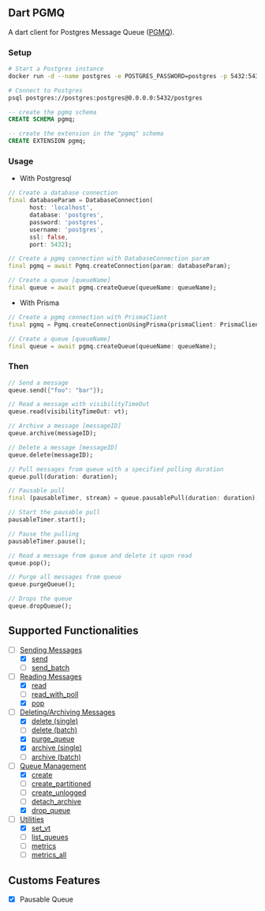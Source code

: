 ## Dart PGMQ 
A dart client for Postgres Message Queue ([PGMQ](https://github.com/tembo-io/pgmq)).

### Setup

```bash
# Start a Postgres instance
docker run -d --name postgres -e POSTGRES_PASSWORD=postgres -p 5432:5432 quay.io/tembo/pg16-pgmq:latest
```

```bash
# Connect to Postgres
psql postgres://postgres:postgres@0.0.0.0:5432/postgres
```

```sql
-- create the pgmq schema
CREATE SCHEMA pgmq;
```

```sql
-- create the extension in the "pgmq" schema
CREATE EXTENSION pgmq;
```

### Usage

- With Postgresql

```dart
// Create a database connection
final databaseParam = DatabaseConnection(
      host: 'localhost',
      database: 'postgres',
      password: 'postgres',
      username: 'postgres',
      ssl: false,
      port: 5432);
```

```dart
// Create a pgmq connection with DatabaseConnection param
final pgmq = await Pgmq.createConnection(param: databaseParam);
```

```dart
// Create a queue [queueName]
final queue = await pgmq.createQueue(queueName: queueName);
```

- With Prisma

```dart
// Create a pgmq connection with PrismaClient
final pgmq = Pgmq.createConnectionUsingPrisma(prismaClient: PrismaClient());
```

```dart
// Create a queue [queueName]
final queue = await pgmq.createQueue(queueName: queueName);
```

### Then

```dart
// Send a message
queue.send({"foo": "bar"});
```

```dart
// Read a message with visibilityTimeOut
queue.read(visibilityTimeOut: vt);
```

```dart
// Archive a message [messageID]
queue.archive(messageID);
```

```dart
// Delete a message [messageID]
queue.delete(messageID);
```

```dart
// Pull messages from queue with a specified polling duration
queue.pull(duration: duration);
```

```dart
// Pausable pull
final (pausableTimer, stream) = queue.pausablePull(duration: duration);

// Start the pausable pull
pausableTimer.start();

// Pause the pulling
pausableTimer.pause();
```

```dart
// Read a message from queue and delete it upon read
queue.pop();
```

```dart
// Purge all messages from queue
queue.purgeQueue();
```

```dart
// Drops the queue
queue.dropQueue();
```


## Supported Functionalities

- [ ] [Sending Messages](https://tembo-io.github.io/pgmq/api/sql/functions/#sending-messages)
  - [x] [send](https://tembo-io.github.io/pgmq/api/sql/functions/#send)
  - [ ] [send_batch](https://tembo-io.github.io/pgmq/api/sql/functions/#send_batch)
- [ ] [Reading Messages](https://tembo-io.github.io/pgmq/api/sql/functions/#reading-messages)
  - [x] [read](https://tembo-io.github.io/pgmq/api/sql/functions/#read)
  - [ ] [read_with_poll](https://tembo-io.github.io/pgmq/api/sql/functions/#read_with_poll)
  - [x] [pop](https://tembo-io.github.io/pgmq/api/sql/functions/#pop)
- [ ] [Deleting/Archiving Messages](https://tembo-io.github.io/pgmq/api/sql/functions/#deletingarchiving-messages)
  - [x] [delete (single)](https://tembo-io.github.io/pgmq/api/sql/functions/#delete-single)
  - [ ] [delete (batch)](https://tembo-io.github.io/pgmq/api/sql/functions/#delete-batch)
  - [x] [purge_queue](https://tembo-io.github.io/pgmq/api/sql/functions/#purge_queue)
  - [x] [archive (single)](https://tembo-io.github.io/pgmq/api/sql/functions/#archive-single)
  - [ ] [archive (batch)](https://tembo-io.github.io/pgmq/api/sql/functions/#archive-batch)
- [ ] [Queue Management](https://tembo-io.github.io/pgmq/api/sql/functions/#queue-management)
  - [x] [create](https://tembo-io.github.io/pgmq/api/sql/functions/#create)
  - [ ] [create_partitioned](https://tembo-io.github.io/pgmq/api/sql/functions/#create_partitioned)
  - [ ] [create_unlogged](https://tembo-io.github.io/pgmq/api/sql/functions/#create_unlogged)
  - [ ] [detach_archive](https://tembo-io.github.io/pgmq/api/sql/functions/#detach_archive)
  - [x] [drop_queue](https://tembo-io.github.io/pgmq/api/sql/functions/#drop_queue)
- [ ] [Utilities](https://tembo-io.github.io/pgmq/api/sql/functions/#utilities)
  - [x] [set_vt](https://tembo-io.github.io/pgmq/api/sql/functions/#set_vt)
  - [ ] [list_queues](https://tembo-io.github.io/pgmq/api/sql/functions/#list_queues)
  - [ ] [metrics](https://tembo-io.github.io/pgmq/api/sql/functions/#metrics)
  - [ ] [metrics_all](https://tembo-io.github.io/pgmq/api/sql/functions/#metrics_all)

## Customs Features 
- [x] Pausable Queue
